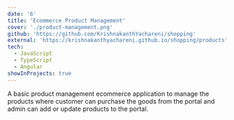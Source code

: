 ```yaml
---
date: '6'
title: 'Ecommerce Product Management'
cover: './product-management.png'
github: 'https://github.com/KrishnakanthYachareni/shopping'
external: 'https://krishnakanthyachareni.github.io/shopping/products'
tech:
  - JavaScript
  - TypeScript
  - Angular
showInProjects: true
---
```


A basic product management ecommerce application to manage the products where customer can purchase the goods from the portal
and admin can add or update products to the portal.
